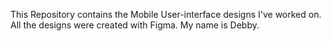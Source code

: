 This Repository contains the Mobile User-interface designs I've worked on.
All the designs were created with Figma. 
My name is Debby.
